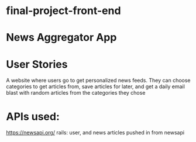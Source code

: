 # final-project-front-end

# News Aggregator App

# User Stories

A website where users go to get personalized news feeds. They can choose categories to get articles from, save articles for later, and get a daily email blast with random articles from the categories they chose

# APIs used:

https://newsapi.org/
rails: user, and news articles pushed in from newsapi
